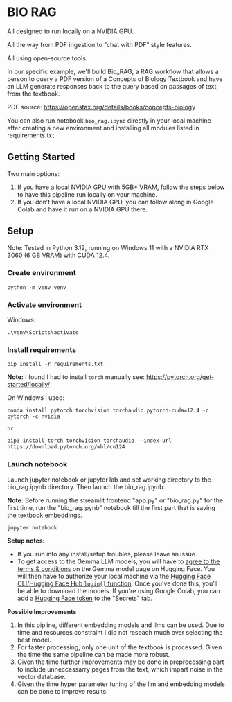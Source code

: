 # BIO RAG 

All designed to run locally on a NVIDIA GPU.

All the way from PDF ingestion to "chat with PDF" style features.

All using open-source tools.

In our specific example, we'll build Bio_RAG, a RAG workflow that allows a person to query a PDF version of a Concepts of Biology Textbook and have an LLM generate responses back to the query based on passages of text from the textbook.

PDF source: https://openstax.org/details/books/concepts-biology

You can also run notebook `bio_rag.ipynb` directly in your local machine after creating a new environment and installing all modules listed in requirements.txt. 

## Getting Started

Two main options:
1. If you have a local NVIDIA GPU with 5GB+ VRAM, follow the steps below to have this pipeline run locally on your machine. 
2. If you don’t have a local NVIDIA GPU, you can follow along in Google Colab and have it run on a NVIDIA GPU there. 

## Setup

Note: Tested in Python 3.12, running on Windows 11 with a NVIDIA RTX 3060 (6 GB VRAM) with CUDA 12.4.

### Create environment

```
python -m venv venv
```

### Activate environment

Windows: 
```
.\venv\Scripts\activate
```

### Install requirements

```
pip install -r requirements.txt
```

**Note:** I found I had to install `torch` manually see: https://pytorch.org/get-started/locally/

On Windows I used:

```
conda install pytorch torchvision torchaudio pytorch-cuda=12.4 -c pytorch -c nvidia

or

pip3 install torch torchvision torchaudio --index-url https://download.pytorch.org/whl/cu124
```

### Launch notebook

Launch jupyter notebook or jupyter lab and set working directory to the bio_rag.ipynb directory.
Then launch the bio_rag.ipynb.

**Note:** 
Before running the streamlit frontend "app.py" or "bio_rag.py" for the first time, run the "bio_rag.ipynb" notebook till the first part that is saving the textbook embeddings. 

```
jupyter notebook
```

**Setup notes:** 
* If you run into any install/setup troubles, please leave an issue.
* To get access to the Gemma LLM models, you will have to [agree to the terms & conditions](https://huggingface.co/google/gemma-7b-it) on the Gemma model page on Hugging Face. You will then have to authorize your local machine via the [Hugging Face CLI/Hugging Face Hub `login()` function](https://huggingface.co/docs/huggingface_hub/en/quick-start#authentication). Once you've done this, you'll be able to download the models. If you're using Google Colab, you can add a [Hugging Face token](https://huggingface.co/docs/hub/en/security-tokens) to the "Secrets" tab.


**Possible Improvements**
1. In this pipline, different embedding models and llms can be used. Due to time and resources constraint I did not reseach much over selecting the best model.
2. For faster processing, only one unit of the textbook is processed. Given the time the same pipeline can be made more robust.
3. Given the time further improvements may be done in preprocessing part to include unneccessarry pages from the text, which impart noise in the vector database.
4. Given the time hyper parameter tuning of the llm and embedding models can be done to improve results.


